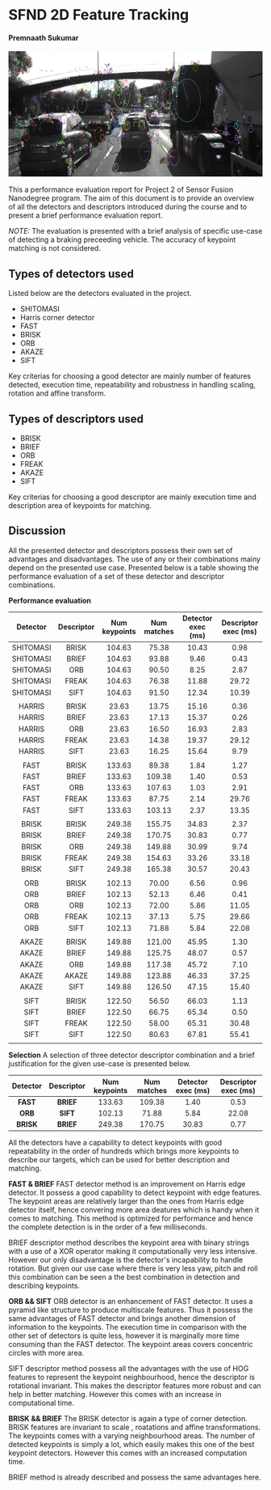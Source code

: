 # SFND 2D Feature Tracking
#### Premnaath Sukumar

<img src="images/keypoints.png" width="820" height="248" />

This a performance evaluation report for Project 2 of Sensor Fusion Nanodegree program. The aim of this document is to provide an overview of all the detectors and descriptors introduced during the course and to present a brief performance evaluation report.

_NOTE:_ The evaluation is presented with a brief analysis of specific use-case of detecting a braking preceeding vehicle. The accuracy of keypoint matching is not considered.

## Types of detectors used

Listed below are the detectors evaluated in the project.

* SHITOMASI
* Harris corner detector
* FAST
* BRISK
* ORB
* AKAZE
* SIFT

Key criterias for choosing a good detector are mainly number of features detected, execution time, repeatability and robustness in handling scaling, rotation and affine transform.

## Types of descriptors used

* BRISK
* BRIEF
* ORB
* FREAK
* AKAZE
* SIFT

Key criterias for choosing a good descriptor are mainly execution time and description area of keypoints for matching.

## Discussion

All the presented detector and descriptors possess their own set of advantages and disadvantages. The use of any or their combinations mainy depend on the presented use case. Presented below is a table showing the performance evaluation of a set of these detector and descriptor combinations.

**Performance evaluation**

| Detector | Descriptor | Num keypoints | Num matches | Detector exec (ms) | Descriptor exec (ms) |
| :---: |  :---: |  :---: |  :---: |  :---: |  :---: |
|SHITOMASI| BRISK|	104.63|	75.38|	10.43|	0.98|
|SHITOMASI|	BRIEF|	104.63|	93.88|	9.46|	0.43|
|SHITOMASI|	ORB|	104.63|	90.50|	8.25|	2.87|
|SHITOMASI|	FREAK|	104.63|	76.38|	11.88|	29.72|
|SHITOMASI|	SIFT|	104.63|	91.50|	12.34|	10.39|
|					|
|HARRIS|	BRISK|	23.63|	13.75|	15.16|	0.36|
|HARRIS|	BRIEF|	23.63|	17.13|	15.37|	0.26|
|HARRIS|	ORB|	23.63|	16.50|	16.93|	2.83|
|HARRIS|	FREAK|	23.63|	14.38|	19.37|	29.12|
|HARRIS|	SIFT|	23.63|	16.25|	15.64|	9.79|
|	|				
|FAST|	BRISK|	133.63|	89.38|	1.84|	1.27|
|FAST|	BRIEF|	133.63|	109.38|	1.40|	0.53|
|FAST|	ORB|	133.63|	107.63|	1.03|	2.91|
|FAST|	FREAK|	133.63|	87.75|	2.14|	29.76|
|FAST|	SIFT|	133.63|	103.13|	2.37|	13.35|
|	|				
|BRISK|	BRISK|	249.38|	155.75|	34.83|	2.37|
|BRISK|	BRIEF|	249.38|	170.75|	30.83|	0.77|
|BRISK|	ORB|	249.38|	149.88|	30.99|	9.74|
|BRISK|	FREAK|	249.38|	154.63|	33.26|	33.18|
|BRISK|	SIFT|	249.38|	165.38|	30.57|	20.43|
||
|ORB|	BRISK|	102.13|	70.00|	6.56|	0.96|
|ORB|	BRIEF|	102.13|	52.13|	6.46|	0.41|
|ORB|	ORB|	102.13|	72.00|	5.86|	11.05|
|ORB|	FREAK|	102.13|	37.13|	5.75|	29.66|
|ORB|	SIFT|	102.13|	71.88|	5.84|	22.08|
||
|AKAZE|	BRISK|	149.88|	121.00|	45.95|	1.30|
|AKAZE|	BRIEF|	149.88|	125.75|	48.07|	0.57|
|AKAZE|	ORB|	149.88|	117.38|	45.72|	7.10|
|AKAZE|	AKAZE|	149.88|	123.88|	46.33|	37.25|
|AKAZE|	SIFT|	149.88|	126.50|	47.15|	15.40|
||
|SIFT|	BRISK|	122.50|	56.50|	66.03|	1.13|
|SIFT|	BRIEF|	122.50|	66.75|	65.34|	0.50|
|SIFT|	FREAK|	122.50|	58.00|	65.31|	30.48|
|SIFT|	SIFT|	122.50|	80.63|	67.81|	55.41|
||

**Selection**
A selection of three detector descriptor combination and a brief justification for the given use-case is presented below.

| Detector | Descriptor | Num keypoints | Num matches | Detector exec (ms) | Descriptor exec (ms) |
| :---: |  :---: |  :---: |  :---: |  :---: |  :---: |
|**FAST**|	**BRIEF**|	133.63|	109.38|	1.40|	0.53|
|**ORB**|	**SIFT**|	102.13|	71.88|	5.84|	22.08|
|**BRISK**|	**BRIEF**|	249.38|	170.75|	30.83|	0.77|

All the detectors have a capability to detect keypoints with good repeatability in the order of hundreds which brings more keypoints to describe our targets, which can be used for better description and matching.

**FAST & BRIEF**
FAST detector method is an improvement on Harris edge detector. It possess a good capability to detect keypoint with edge features. The keypoint areas are relatively larger than the ones from Harris edge detector itself, hence convering more area deatures which is handy when it comes to matching. This method is optimized for performance and hence the complete detection is in the order of a few milliseconds.

BRIEF descriptor method describes the keypoint area with binary strings with a use of a XOR operator making it computationally very less intensive. However our only disadvantage is the detector's incapability to handle rotation. But given our use case where there is very less yaw, pitch and roll this combination can be seen a the best combination in detection and describing keypoints.


**ORB && SIFT**
ORB detector is an enhancement of FAST detector. It uses a pyramid like structure to produce multiscale features. Thus it possess the same advantages of FAST detector and brings another dimension of information to the keypoints. The execution time in comparison with the other set of detectors is quite less, however it is marginally more time consuming than the FAST detector. The keypoint areas covers concentric circles with more area.

SIFT descriptor method possess all the advantages with the use of HOG features to represent the keypoint neighbourhood, hence the descriptor is rotational invariant. This makes the descriptor features more robust and can help in better matching. However this comes with an increase in computational time.

**BRISK && BRIEF**
The BRISK detector is again a type of corner detection. BRISK features are invariant to scale , roatations and affine transformations. The keypoints comes with a varying neighbourhood areas. The number of detected keypoints is simply a lot, which easily makes this one of the best keypoint detectors. However this comes with an increased computation time.

BRIEF method is already described and possess the same advantages here.
